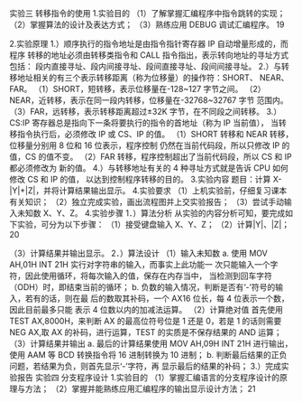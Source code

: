 实验三 转移指令的使用
1.实验目的
（1）了解掌握汇编程序中指令跳转的实现；
（2）掌握算法的设计及表达方式；
（3）熟练应用 DEBUG 调试汇编程序。
19



2.实验原理
1.）顺序执行的指令地址是由指令指针寄存器 IP 自动增量形成的，而程序
转移的地址必须由转移类指令和 CALL 指令指出，表示转向地址的寻址方式包括：
段内直接寻址、段内间接寻址、段间直接寻址、段间间接寻址。
2.）与转移地址相关的有三个表示转移距离（称为位移量）的操作符：SHORT、
NEAR、FAR。
（1）SHORT，短转移，表示位移量在-128~127 字节之间。
（2）NEAR，近转移，表示在同一段内转移，位移量在-32768~32767 字节
范围内。
（3）FAR，远转移，表示转移距离超过±32K 字节，在不同段之间转移。
3.）CS:IP 寄存器总是指向下一条将要执行的指令的首地址（称为 IP 当前值），
当转移指令执行后，必须修改 IP 或 CS、IP 的值。
（1）SHORT 转移和 NEAR 转移，位移量分别用 8 位和 16 位表示，程序控制
仍然在当前代码段，所以只修改 IP 的值，CS 的值不变。
（2）FAR 转移，程序控制超出了当前代码段，所以 CS 和 IP 都必须修改为
新的值。
4.）与转移地址有关的 4 种寻址方式就是告诉 CPU 如何修改 CS 和 IP 的值，
以达到控制程序转移的目的。
3.实验内容
题目：计算 X-|Y|+|Z|，并将计算结果输出显示。
4.实验要求
（1）上机实验前，仔细复习课本有关知识；
（2）独立完成实验，画出流程图并上交实验报告；
（3）尝试手动输入未知数 X、Y、Z。
4.实验步骤
1．）算法分析
从实验的内容分析可知，要完成如下实验，可分为以下步骤：
（1）接受键盘输入 X、Y、Z；
（2）计算|Y|、|Z|；
20



（3）计算结果并输出显示。
2．）算法设计
（1）输入未知数
a. 使用 MOV AH,01H INT 21H 实行对字符串的输入，而事实上此功能一
次只能输入一个字符，因此使用循环，将每次输入的值，保存在内存当中，
当检测到回车字符（ODH）时，即结束当前的循环；
b. 负数的输入情况，判断是否有‘-’符号的输入，若有的话，则在最
后的数取其补码，一个 AX16 位长，每 4 位表示一个数，因此目前最多只能
表示 4 位数以内的加减法运算。
（2）计算绝对值
首先使用 TEST AX,8000H，来判断 AX 的最高位符号位是 1 还是 0，若是
1 的话则需要 NEG AX,取 AX 的补码，进行运算，TEST 的实质是不保存结果的
AND 运算；
（3）计算结果并输出
a. 最后的计算结果使用 MOV AH,09H INT 21H 进行输出，使用 AAM 等 BCD
转换指令将 16 进制转换为 10 进制；
b. 判断最后结果的正负问题，若结果为负，则首先显示‘-’字符，再
显示最后的结果的补码；
3.）完成实验报告
实验四 分支程序设计
1.实验目的
（1）掌握汇编语言的分支程序设计的原理与方法；
（2）掌握并能熟练应用汇编程序的输出显示设计方法；
21
